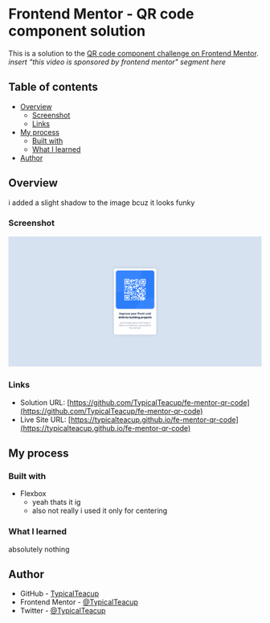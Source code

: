 # Frontend Mentor - QR code component solution

This is a solution to the [QR code component challenge on Frontend Mentor](https://www.frontendmentor.io/challenges/qr-code-component-iux_sIO_H). *insert "this video is sponsored by frontend mentor" segment here* 

## Table of contents

- [Overview](#overview)
  - [Screenshot](#screenshot)
  - [Links](#links)
- [My process](#my-process)
  - [Built with](#built-with)
  - [What I learned](#what-i-learned)
- [Author](#author)

## Overview

i added a slight shadow to the image bcuz it looks funky

### Screenshot

![](./screenshot.png)


### Links

- Solution URL: [https://github.com/TypicalTeacup/fe-mentor-qr-code](https://github.com/TypicalTeacup/fe-mentor-qr-code)
- Live Site URL: [https://typicalteacup.github.io/fe-mentor-qr-code](https://typicalteacup.github.io/fe-mentor-qr-code)

## My process

### Built with

- Flexbox
    - yeah thats it ig
    - also not really i used it only for centering


### What I learned

absolutely nothing

## Author

- GitHub - [TypicalTeacup](https://github.com/TypicalTeacup)
- Frontend Mentor - [@TypicalTeacup](https://www.frontendmentor.io/profile/TypicalTeacup)
- Twitter - [@TypicalTeacup](https://www.twitter.com/TypicalTeacup)
